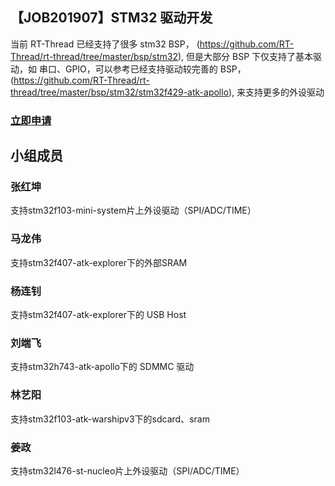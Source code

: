 ## 【JOB201907】STM32 驱动开发

当前 RT-Thread 已经支持了很多 stm32 BSP， (https://github.com/RT-Thread/rt-thread/tree/master/bsp/stm32), 但是大部分 BSP 下仅支持了基本驱动，如 串口、GPIO，可以参考已经支持驱动较完善的 BSP，(https://github.com/RT-Thread/rt-thread/tree/master/bsp/stm32/stm32f429-atk-apollo), 来支持更多的外设驱动

### [立即申请]( https://github.com/RT-Thread/community-activities/edit/master/2019/JOB201907.md )

## 小组成员

### 张红坤

支持stm32f103-mini-system片上外设驱动（SPI/ADC/TIME）

### 马龙伟

支持stm32f407-atk-explorer下的外部SRAM

### 杨连钊

支持stm32f407-atk-explorer下的 USB Host


### 刘端飞

支持stm32h743-atk-apollo下的 SDMMC 驱动

### 林艺阳

支持stm32f103-atk-warshipv3下的sdcard、sram

### 姜政

支持stm32l476-st-nucleo片上外设驱动（SPI/ADC/TIME）
